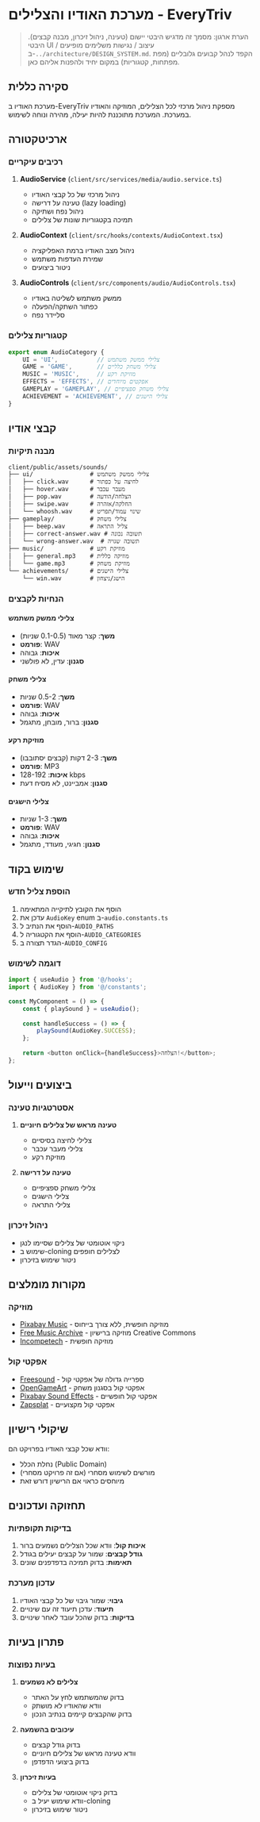 # מערכת האודיו והצלילים - EveryTriv

> הערת ארגון: מסמך זה מדגיש היבטי יישום (טעינה, ניהול זיכרון, מבנה קבצים). היבטי UI / עיצוב / נגישות משלימים מופיעים ב-`../architecture/DESIGN_SYSTEM.md`. הקפד לנהל קבועים גלובליים (מפת מפתחות, קטגוריות) במקום יחיד ולהפנות אליהם כאן.

## סקירה כללית

מערכת האודיו ב-EveryTriv מספקת ניהול מרכזי לכל הצלילים, המוזיקה והאודיו במערכת. המערכת מתוכננת להיות יעילה, מהירה ונוחה לשימוש.

## ארכיטקטורה

### רכיבים עיקריים

1. **AudioService** (`client/src/services/media/audio.service.ts`)
   - ניהול מרכזי של כל קבצי האודיו
   - טעינה על דרישה (lazy loading)
   - ניהול נפח ושתיקה
   - תמיכה בקטגוריות שונות של צלילים

2. **AudioContext** (`client/src/hooks/contexts/AudioContext.tsx`)
   - ניהול מצב האודיו ברמת האפליקציה
   - שמירת העדפות משתמש
   - ניטור ביצועים

3. **AudioControls** (`client/src/components/audio/AudioControls.tsx`)
   - ממשק משתמש לשליטה באודיו
   - כפתור השתקה/הפעלה
   - סליידר נפח

### קטגוריות צלילים

```typescript
export enum AudioCategory {
	UI = 'UI',           // צלילי ממשק משתמש
	GAME = 'GAME',       // צלילי משחק כלליים
	MUSIC = 'MUSIC',     // מוזיקת רקע
	EFFECTS = 'EFFECTS', // אפקטים מיוחדים
	GAMEPLAY = 'GAMEPLAY', // צלילי משחק ספציפיים
	ACHIEVEMENT = 'ACHIEVEMENT', // צלילי הישגים
}
```

## קבצי אודיו

### מבנה תיקיות

```
client/public/assets/sounds/
├── ui/                # צלילי ממשק משתמש
│   ├── click.wav      # לחיצה על כפתור
│   ├── hover.wav      # מעבר עכבר
│   ├── pop.wav        # הצלחה/הודעה
│   ├── swipe.wav      # החלקה/אזהרה
│   └── whoosh.wav     # שינוי עמוד/תפריט
├── gameplay/          # צלילי משחק
│   ├── beep.wav       # צליל התראה
│   ├── correct-answer.wav # תשובה נכונה
│   └── wrong-answer.wav  # תשובה שגויה
├── music/             # מוזיקת רקע
│   ├── general.mp3    # מוזיקה כללית
│   └── game.mp3       # מוזיקת משחק
└── achievements/      # צלילי הישגים
    └── win.wav        # הישג/ניצחון
```

### הנחיות לקבצים

#### צלילי ממשק משתמש
- **משך**: קצר מאוד (0.1-0.5 שניות)
- **פורמט**: WAV
- **איכות**: גבוהה
- **סגנון**: עדין, לא פולשני

#### צלילי משחק
- **משך**: 0.5-2 שניות
- **פורמט**: WAV
- **איכות**: גבוהה
- **סגנון**: ברור, מובחן, מתגמל

#### מוזיקת רקע
- **משך**: 2-3 דקות (קבצים יסתובבו)
- **פורמט**: MP3
- **איכות**: 128-192 kbps
- **סגנון**: אמביינט, לא מסיח דעת

#### צלילי הישגים
- **משך**: 1-3 שניות
- **פורמט**: WAV
- **איכות**: גבוהה
- **סגנון**: חגיגי, מעודד, מתגמל

## שימוש בקוד

### הוספת צליל חדש

1. הוסף את הקובץ לתיקייה המתאימה
2. עדכן את `AudioKey` enum ב-`audio.constants.ts`
3. הוסף את הנתיב ל-`AUDIO_PATHS`
4. הוסף את הקטגוריה ל-`AUDIO_CATEGORIES`
5. הגדר תצורה ב-`AUDIO_CONFIG`

### דוגמה לשימוש

```typescript
import { useAudio } from '@/hooks';
import { AudioKey } from '@/constants';

const MyComponent = () => {
	const { playSound } = useAudio();
	
	const handleSuccess = () => {
		playSound(AudioKey.SUCCESS);
	};
	
	return <button onClick={handleSuccess}>הצלחה!</button>;
};
```

## ביצועים וייעול

### אסטרטגיות טעינה

1. **טעינה מראש של צלילים חיוניים**
   - צלילי לחיצה בסיסיים
   - צלילי מעבר עכבר
   - מוזיקת רקע

2. **טעינה על דרישה**
   - צלילי משחק ספציפיים
   - צלילי הישגים
   - צלילי התראה

### ניהול זיכרון

- ניקוי אוטומטי של צלילים שסיימו לנגן
- שימוש ב-cloning לצלילים חופפים
- ניטור שימוש בזיכרון

## מקורות מומלצים

### מוזיקה
- [Pixabay Music](https://pixabay.com/music/) - מוזיקה חופשית, ללא צורך בייחוס
- [Free Music Archive](https://freemusicarchive.org/) - מוזיקה ברישיון Creative Commons
- [Incompetech](https://incompetech.com/music/royalty-free/music.html) - מוזיקה חופשית

### אפקטי קול
- [Freesound](https://freesound.org/) - ספרייה גדולה של אפקטי קול
- [OpenGameArt](https://opengameart.org/) - אפקטי קול בסגנון משחק
- [Pixabay Sound Effects](https://pixabay.com/sound-effects/) - אפקטי קול חופשיים
- [Zapsplat](https://www.zapsplat.com/) - אפקטי קול מקצועיים

## שיקולי רישיון

וודא שכל קבצי האודיו בפרויקט הם:
- נחלת הכלל (Public Domain)
- מורשים לשימוש מסחרי (אם זה פרויקט מסחרי)
- מיוחסים כראוי אם הרישיון דורש זאת

## תחזוקה ועדכונים

### בדיקות תקופתיות

1. **איכות קול**: וודא שכל הצלילים נשמעים ברור
2. **גודל קבצים**: שמור על קבצים יעילים בגודל
3. **תאימות**: בדוק תמיכה בדפדפנים שונים

### עדכון מערכת

1. **גיבוי**: שמור גיבוי של כל קבצי האודיו
2. **תיעוד**: עדכן תיעוד זה עם שינויים
3. **בדיקות**: בדוק שהכל עובד לאחר שינויים

## פתרון בעיות

### בעיות נפוצות

1. **צלילים לא נשמעים**
   - בדוק שהמשתמש לחץ על האתר
   - וודא שהאודיו לא מושתק
   - בדוק שהקבצים קיימים בנתיב הנכון

2. **עיכובים בהשמעה**
   - בדוק גודל קבצים
   - וודא טעינה מראש של צלילים חיוניים
   - בדוק ביצועי הדפדפן

3. **בעיות זיכרון**
   - בדוק ניקוי אוטומטי של צלילים
   - וודא שימוש יעיל ב-cloning
   - ניטור שימוש בזיכרון


